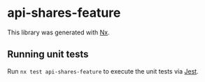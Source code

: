 # api-shares-feature

This library was generated with [Nx](https://nx.dev).

## Running unit tests

Run `nx test api-shares-feature` to execute the unit tests via [Jest](https://jestjs.io).
